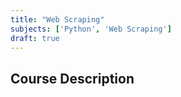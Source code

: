 ```yaml
---
title: "Web Scraping"
subjects: ['Python', 'Web Scraping']
draft: true
---
```


## Course Description